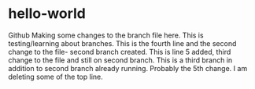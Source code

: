 # hello-world
Github
Making some changes to the branch file here. This is testing/learning about branches. 
This is the fourth line and the second change to the file- second branch created. 
This is line 5 added, third change to the file and still on second branch. 
This is a third branch in addition to second branch already running.
Probably the 5th change. I am deleting some of the top line. 

